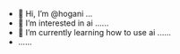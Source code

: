 - 👋 Hi, I’m @hogani ...
- 👀 I’m interested in ai ......
- 🌱 I’m currently learning how to use ai ......
- ......
  

<!---
hogani/hogani is a ✨ special ✨ repository because its `README.md` (this file) appears on your GitHub profile.
You can click the Preview link to take a look at your changes.
--->
